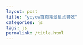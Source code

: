 ```yaml
---
layout: post
title: "yoyow首页背景星点特效"
categories: js
tags: js
permalink: /title.html
---
```

<canvas id="canvas" class="" style="background-color:black" width="100%" height="100%">
<script src="{{ "/src/js/yoyow首页背景星点特效/sprite_animate.js" | relative_url }}"></script>